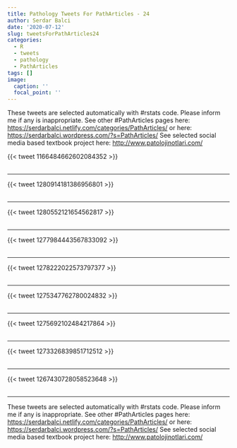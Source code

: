 ```yaml
---
title: Pathology Tweets For PathArticles - 24
author: Serdar Balci
date: '2020-07-12'
slug: tweetsForPathArticles24
categories:
  - R
  - tweets
  - pathology
  - PathArticles
tags: []
image:
  caption: ''
  focal_point: ''
---
```



These tweets are selected automatically with #rstats code. Please inform me if any is inappropriate.
See other #PathArticles pages here: https://serdarbalci.netlify.com/categories/PathArticles/  or here: https://serdarbalci.wordpress.com/?s=PathArticles/ 
See selected social media based textbook project here: http://www.patolojinotlari.com/

{{< tweet 1166484662602084352 >}}
<br>
<br>
<hr>
{{< tweet 1280914181386956801 >}}
<br>
<br>
<hr>
{{< tweet 1280552121654562817 >}}
<br>
<br>
<hr>
{{< tweet 1277984443567833092 >}}
<br>
<br>
<hr>
{{< tweet 1278222022573797377 >}}
<br>
<br>
<hr>
{{< tweet 1275347762780024832 >}}
<br>
<br>
<hr>
{{< tweet 1275692102484217864 >}}
<br>
<br>
<hr>
{{< tweet 1273326839851712512 >}}
<br>
<br>
<hr>
{{< tweet 1267430728058523648 >}}
<br>
<br>
<hr>


These tweets are selected automatically with #rstats code. Please inform me if any is inappropriate.
See other #PathArticles pages here: https://serdarbalci.netlify.com/categories/PathArticles/  or here: https://serdarbalci.wordpress.com/?s=PathArticles/ 
See selected social media based textbook project here: http://www.patolojinotlari.com/
